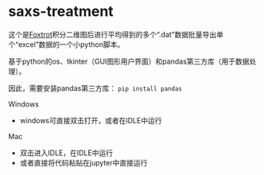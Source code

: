 # saxs-treatment
这个是[Foxtrot](https://www.synchrotron-soleil.fr/fr/lignes-de-lumiere/swing)积分二维图后进行平均得到的多个“.dat”数据批量导出单个“excel”数据的一个小python脚本。

基于python的os、tkinter（GUI图形用户界面）和pandas第三方库（用于数据处理）。

因此，需要安装pandas第三方库：
`pip install pandas`

Windows
- windows可直接双击打开，或者在IDLE中运行

Mac 
- 双击进入IDLE，在IDLE中运行
- 或者直接将代码粘贴在jupyter中直接运行

